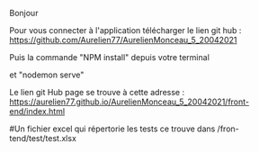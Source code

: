 Bonjour

Pour vous connecter à l'application télécharger le lien git hub : https://github.com/Aurelien77/AurelienMonceau_5_20042021

Puis la commande "NPM install" depuis votre terminal

et "nodemon serve"

Le lien git Hub page se trouve à cette adresse : https://aurelien77.github.io/AurelienMonceau_5_20042021/front-end/index.html


#Un fichier excel qui répertorie les tests ce trouve dans /fron-tend/test/test.xlsx

